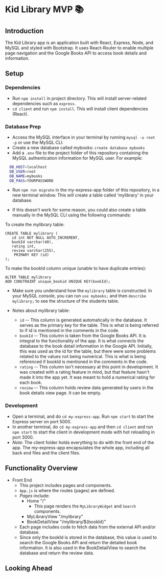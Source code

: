 # Kid Library MVP 📚

## Introduction

The Kid Library app is an application built with React, Express, Node, and MySQL and styled with Bootstrap. It uses React-Router to enable multiple page navigation and the Google Books API to access book details and information.

## Setup

### Dependencies

- Run `npm install` in project directory. This will install server-related dependencies such as `express`.
- `cd client` and run `npm install`. This will install client dependencies (React).

### Database Prep

- Access the MySQL interface in your terminal by running `mysql -u root -p` or use the MySQL CLI.
- Create a new database called mybooks: `create database mybooks`
- Add a `.env` file to the project folder of this repository containing the MySQL authentication information for MySQL user. For example:

```bash
  DB_HOST=localhost
  DB_USER=root
  DB_NAME=mybooks
  DB_PASS=YOURPASSWORD
```

- Run `npm run migrate` in the my-express-app folder of this repository, in a new terminal window. This will create a table called 'mylibrary' in your database.

- If this doesn't work for some reason, you could also create a table manually in the MySQL CLI using the following commands:

To create the mylibrary table:

```
CREATE TABLE mylibrary (
   id int NOT NULL AUTO_INCREMENT,
   bookId varchar(40),
   rating int,
   review varchar(255),
    PRIMARY KEY (id)
);
```

To make the bookId column unique (unable to have duplicate entries):

```
ALTER TABLE mylibrary
ADD CONSTRAINT unique_bookid UNIQUE KEY(bookId);
```

- Make sure you understand how the `mylibrary` table is constructed. In your MySQL console, you can run `use mybooks;` and then `describe mylibrary;` to see the structure of the students table.

- Notes about mylibrary table:
  - `id` -- This column is generated automatically in the database. It serves as the primary key for the table. This is what is being referred to if id is mentioned in the comments in the code.
  - `bookId` -- This column is taken from the Google Books API. It is integral to the functionality of the app. It is what connects the database to the book detail information in the Google API. Initially, this was used as the id for the table, but there were some problems related to the values not being numerical. This is what is being referenced if bookId is mentioned in the comments in the code.
  - `rating` -- This column isn't necessary at this point in development. It was created with a rating feature in mind, but that feature hasn't made it into the app yet. It was meant to hold a numerical rating for each book.
  - `review` -- This column holds review data generated by users in the book details view page. It can be empty.

### Development

- Open a terminal, and do `cd my-express-app`. Run `npm start` to start the Express server on port 5000.
- In another terminal, do `cd my-express-app` and then `cd client` and run `npm start` to start the client in development mode with hot reloading in port 3000.
- _Note_: The client folder holds everything to do with the front end of the app. The my-express-app encapsulates the whole app, including all back end files and the client files.

## Functionality Overview

- Front End
  - This project includes pages and components.
  - `App.js` is where the routes (pages) are defined.
  - _Pages_ include:
    - Home "/"
      - This page renders the `MyLibraryWidget` and `Search` components.
    - MyLibraryView "/mylibrary"
    - BookDetailView "/mylibrary/${bookId}"
  - Each page includes code to fetch data from the external API and/or database.
  - Since only the bookId is stored in the database, this value is used to search the Google Books API and return the detailed book information. It is also used in the BookDetailView to search the database and return the review data.

## Looking Ahead
